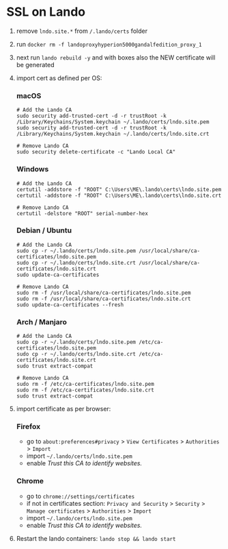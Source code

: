 # SSL on Lando

1. remove `lndo.site.*` from `/.lando/certs` folder
2. run `docker rm -f landoproxyhyperion5000gandalfedition_proxy_1`
3. next run `lando rebuild -y` and with boxes also the NEW certificate will be generated
4. import cert as defined per OS:

    ### macOS
    ```
    # Add the Lando CA
    sudo security add-trusted-cert -d -r trustRoot -k /Library/Keychains/System.keychain ~/.lando/certs/lndo.site.pem
    sudo security add-trusted-cert -d -r trustRoot -k /Library/Keychains/System.keychain ~/.lando/certs/lndo.site.crt
    
    # Remove Lando CA
    sudo security delete-certificate -c "Lando Local CA"
    ```
    
    ### Windows
    ```
    # Add the Lando CA
    certutil -addstore -f "ROOT" C:\Users\ME\.lando\certs\lndo.site.pem
    certutil -addstore -f "ROOT" C:\Users\ME\.lando\certs\lndo.site.crt
    
    # Remove Lando CA
    certutil -delstore "ROOT" serial-number-hex
    ```
    
    ### Debian / Ubuntu
    ```
    # Add the Lando CA
    sudo cp -r ~/.lando/certs/lndo.site.pem /usr/local/share/ca-certificates/lndo.site.pem
    sudo cp -r ~/.lando/certs/lndo.site.crt /usr/local/share/ca-certificates/lndo.site.crt
    sudo update-ca-certificates
    
    # Remove Lando CA
    sudo rm -f /usr/local/share/ca-certificates/lndo.site.pem
    sudo rm -f /usr/local/share/ca-certificates/lndo.site.crt
    sudo update-ca-certificates --fresh
    ```
    
    ### Arch / Manjaro
    ```
    # Add the Lando CA
    sudo cp -r ~/.lando/certs/lndo.site.pem /etc/ca-certificates/lndo.site.pem
    sudo cp -r ~/.lando/certs/lndo.site.crt /etc/ca-certificates/lndo.site.crt
    sudo trust extract-compat
    
    # Remove Lando CA
    sudo rm -f /etc/ca-certificates/lndo.site.pem
    sudo rm -f /etc/ca-certificates/lndo.site.crt
    sudo trust extract-compat
    ```

5. import certificate as per browser:
    
    ### Firefox
    - go to `about:preferences#privacy` > `View Certificates` > `Authorities` > `Import`
    - import `~/.lando/certs/lndo.site.pem`
    - enable _Trust this CA to identify websites._
    
    ### Chrome
    - go to `chrome://settings/certificates`
    - if not in certificates section: `Privacy and Security` > `Security` > `Manage certificates` > `Authorities` > `Import`
    - import `~/.lando/certs/lndo.site.pem`
    - enable _Trust this CA to identify websites._

6. Restart the lando containers:
    ```lando stop && lando start```
